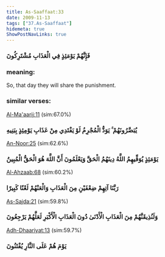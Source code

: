 ```yaml
---
title: As-Saaffaat:33
date: 2009-11-13
tags: ["37.As-Saaffaat"]
hidemeta: true 
ShowPostNavLinks: true 
---
```

### فَإِنَّهُمْ يَوْمَئِذٍ فِي الْعَذَابِ مُشْتَرِكُونَ
### meaning: 
So, that day they will share the punishment.
### similar verses: 

[Al-Ma'aarij:11](/70/11) (sim:67.0%)

### يُبَصَّرُونَهُمْ ۚ يَوَدُّ الْمُجْرِمُ لَوْ يَفْتَدِي مِنْ عَذَابِ يَوْمِئِذٍ بِبَنِيهِ

[An-Noor:25](/24/25) (sim:62.6%)

### يَوْمَئِذٍ يُوَفِّيهِمُ اللَّهُ دِينَهُمُ الْحَقَّ وَيَعْلَمُونَ أَنَّ اللَّهَ هُوَ الْحَقُّ الْمُبِينُ

[Al-Ahzaab:68](/33/68) (sim:60.2%)

### رَبَّنَا آتِهِمْ ضِعْفَيْنِ مِنَ الْعَذَابِ وَالْعَنْهُمْ لَعْنًا كَبِيرًا

[As-Sajda:21](/32/21) (sim:59.8%)

### وَلَنُذِيقَنَّهُمْ مِنَ الْعَذَابِ الْأَدْنَىٰ دُونَ الْعَذَابِ الْأَكْبَرِ لَعَلَّهُمْ يَرْجِعُونَ

[Adh-Dhaariyat:13](/51/13) (sim:59.7%)

### يَوْمَ هُمْ عَلَى النَّارِ يُفْتَنُونَ
